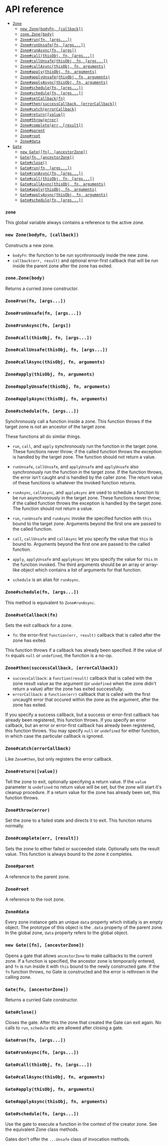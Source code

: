 # API reference

- [`Zone`](#zone)
  - [`new Zone(bodyFn, [callback])`](#new-zonebodyfn-callback)
  - [`zone.Zone(body)`](#zonezonebody)
  - [`Zone#run(fn, [args...])`](#zone#runfn-args)
  - [`Zone#runUnsafe(fn, [args...])`](#zone#rununsafefn-args)
  - [`Zone#runAsync(fn, [args])`](#zone#runasyncfn-args)
  - [`Zone#call(thisObj, fn, [args...])`](#zone#callthisobj-fn-args)
  - [`Zone#callUnsafe(thisObj, fn, [args...])`](#zone#callunsafethisobj-fn-args)
  - [`Zone#callAsync(thisObj, fn, arguments)`](#zone#callasyncthisobj-fn-arguments)
  - [`Zone#apply(thisObj, fn, arguments)`](#zone#applythisobj-fn-arguments)
  - [`Zone#applyUnsafe(thisObj, fn, arguments)`](#zone#applyunsafethisobj-fn-arguments)
  - [`Zone#applyAsync(thisObj, fn, arguments)`](#zone#applyasyncthisobj-fn-arguments)
  - [`Zone#schedule(fn, [args...])`](#zone#schedulefn-args)
  - [`Zone#schedule(fn, [args...])`](#zone#schedulefn-args-1)
  - [`Zone#setCallback(fn)`](#zone#setcallbackfn)
  - [`Zone#then(successCallback, [errorCallback])`](#zone#thensuccesscallback-errorcallback)
  - [`Zone#catch(errorCallback)`](#zone#catcherrorcallback)
  - [`Zone#return([value])`](#zone#returnvalue)
  - [`Zone#throw(error)`](#zone#throwerror)
  - [`Zone#complete(err, [result])`](#zone#completeerr-result)
  - [`Zone#parent`](#zone#parent)
  - [`Zone#root`](#zone#root)
  - [`Zone#data`](#zone#data)
- [`Gate`](#Gate)
  - [`new Gate([fn], [ancestorZone])`](#new-gatefn-ancestorzone)
  - [`Gate(fn, [ancestorZone])`](#gatefn-ancestorzone)
  - [`Gate#close()`](#gate#close)
  - [`Gate#run(fn, [args...])`](#gate#runfn-args)
  - [`Gate#runAsync(fn, [args...])`](#gate#runasyncfn-args)
  - [`Gate#call(thisObj, fn, [args...])`](#gate#callthisobj-fn-args)
  - [`Gate#callAsync(thisObj, fn, arguments)`](#gate#callasyncthisobj-fn-arguments)
  - [`Gate#apply(thisObj, fn, arguments)`](#gate#applythisobj-fn-arguments)
  - [`Gate#applyAsync(thisObj, fn, arguments)`](#gate#applyasyncthisobj-fn-arguments)
  - [`Gate#schedule(fn, [args...])`](#gate#schedulefn-args)

### `zone`

This global variable always contains a reference to the active zone.

### `new Zone(bodyFn, [callback])`

Constructs a new zone.

* `bodyFn`: the function to be run sycnhronously inside the new zone.
* `callback(err, result)` and optional error-first callback that will be run
  inside the parent zone after the zone has exited.

### `zone.Zone(body)`

Returns a curried zone constructor.

### `Zone#run(fn, [args...])`
### `Zone#runUnsafe(fn, [args...])`
### `Zone#runAsync(fn, [args])`
### `Zone#call(thisObj, fn, [args...])`
### `Zone#callUnsafe(thisObj, fn, [args...])`
### `Zone#callAsync(thisObj, fn, arguments)`
### `Zone#apply(thisObj, fn, arguments)`
### `Zone#applyUnsafe(thisObj, fn, arguments)`
### `Zone#applyAsync(thisObj, fn, arguments)`
### `Zone#schedule(fn, [args...])`

Synchronously call a function inside a zone. This function throws if the target
zone is not an ancestor of the target zone.

These functions all do similar things.

  * `run`, `call`, and `apply` synchronously run the function in the target zone.
    These functions never throw; if the called function throws the exception is handled by the target zone.
    The function should not return a value.

  * `runUnsafe`, `callUnsafe`, and `applyUnsafe` and `applyUnsafe` also synchronously run the function in the target zone.
    If the function throws, the error isn't caught and is handled by the caller zone.
    The return value of these functions is whatever the invoked function returns.

  * `runAsync`, `callAsync`, and `applyAsync` are used to schedule a function to be run asynchronously in the target zone.
    These functions never throw; if the called function throws the exception is handled by the target zone.
    The function should not return a value.

  * `run`, `runUnsafe` and `runAsync` invoke the specified function with `this` bound to the target zone.
    Arguments beyond the first one are passed to the called function.

  * `call`, `callUnsafe` and `callAsync` let you specify the value that `this` is bound to.
    Arguments beyond the first one are passed to the called function.

  * `apply`, `applyUnsafe` and `applyAsync` let you specify the value for `this` in the function invoked.
    The third arguments should be an array or array-like object which contains a list of arguments for that function.

  * `schedule` is an alias for `runAsync`.

### `Zone#schedule(fn, [args...])`

This method is equivalent to `Zone#runAsync`.

### `Zone#setCallback(fn)`

Sets the exit callback for a zone.

  * `fn`: the error-first `function(err, result)` callback that is called after the zone has exited.

This function throws if a callback has already been specified.
If the value of `fn` equals `null` or `undefined`, the function is a no-op.

### `Zone#then(successCallback, [errorCallback])`

  * `successCallback`: a `function(result)` callback that is called with the zone result value as the argument (or `undefined` when the zone didn't return a value) after the zone has exited successfully.
  * `errorCallback`: a `function(err)` callback that is called with the first uncaught error that occured within the zone as the argument, after the zone has exited.

If you specify a success callback, but a success or error-first callback
has already been registered, this function throws. If you specify an
error callback, but an error or error-first callback has already been
registered, this function throws. You may specify `null` or `undefined`
for either function, in which case the particular callback is ignored.

### `Zone#catch(errorCallback)`

Like `Zone#then`, but only registers the error callback.

### `Zone#return([value])`

Tell the zone to exit, optionally specifying a return value.
If the `value` parameter is `undefined` no return value will be set, but the zone will start it's cleanup procedure.
If a return value for the zone has already been set, this function throws.

### `Zone#throw(error)`

Set the zone to a failed state and directs it to exit.
This function returns normally.

### `Zone#complete(err, [result])`

Sets the zone to either failed or succeeded state.
Optionally sets the result value.
This function is always bound to the zone it completes.

### `Zone#parent`

A reference to the parent zone.

### `Zone#root`

A reference to the root zone.

### `Zone#data`

Every zone instance gets an unique `data` property which initially is
an empty object. The prototype of this object is the `.data` property of
the parent zone. In the global zone, `data` property refers to the
global object.

### `new Gate([fn], [ancestorZone])`

Opens a gate that allows `ancestorZone` to make callbacks to the current zone.
If a function is specified, the ancestor zone is temporarily entered, and `fn` is
run inside it with `this` bound to the newly constructed gate. If the `fn` function
throws, no Gate is constructed and the error is rethrown in the calling zone.

### `Gate(fn, [ancestorZone])`

Returns a curried Gate constructor.

### `Gate#close()`

Closes the gate. After this the zone that created the Gate can exit again.
No calls to `run`, `schedule` etc are allowed after closing a gate.

### `Gate#run(fn, [args...])`
### `Gate#runAsync(fn, [args...])`
### `Gate#call(thisObj, fn, [args...])`
### `Gate#callAsync(thisObj, fn, arguments)`
### `Gate#apply(thisObj, fn, arguments)`
### `Gate#applyAsync(thisObj, fn, arguments)`
### `Gate#schedule(fn, [args...])`

Use the gate to execute a function in the context of the creator zone.
See the equivalent Zone class methods.

Gates don't offer the `...Unsafe` class of invocation methods.
